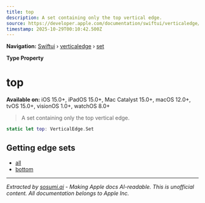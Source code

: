 ```yaml
---
title: top
description: A set containing only the top vertical edge.
source: https://developer.apple.com/documentation/swiftui/verticaledge/set/top
timestamp: 2025-10-29T00:10:42.500Z
---
```


**Navigation:** [Swiftui](/documentation/swiftui) › [verticaledge](/documentation/swiftui/verticaledge) › [set](/documentation/swiftui/verticaledge/set)

**Type Property**

# top

**Available on:** iOS 15.0+, iPadOS 15.0+, Mac Catalyst 15.0+, macOS 12.0+, tvOS 15.0+, visionOS 1.0+, watchOS 8.0+

> A set containing only the top vertical edge.

```swift
static let top: VerticalEdge.Set
```

## Getting edge sets

- [all](/documentation/swiftui/verticaledge/set/all)
- [bottom](/documentation/swiftui/verticaledge/set/bottom)

---

*Extracted by [sosumi.ai](https://sosumi.ai) - Making Apple docs AI-readable.*
*This is unofficial content. All documentation belongs to Apple Inc.*
